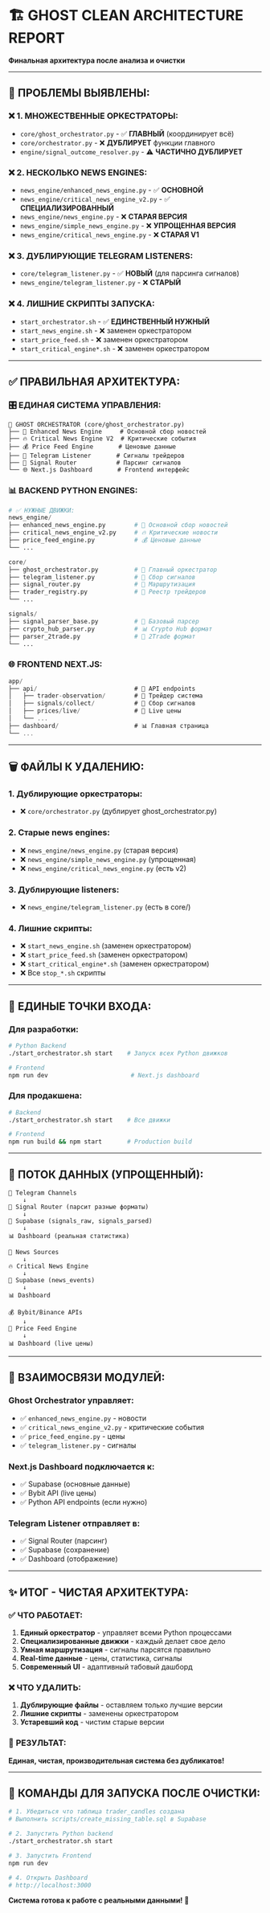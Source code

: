 # 🏗️ GHOST CLEAN ARCHITECTURE REPORT
**Финальная архитектура после анализа и очистки**

---

## 🎯 **ПРОБЛЕМЫ ВЫЯВЛЕНЫ:**

### ❌ **1. МНОЖЕСТВЕННЫЕ ОРКЕСТРАТОРЫ:**
- `core/ghost_orchestrator.py` - ✅ **ГЛАВНЫЙ** (координирует всё)
- `core/orchestrator.py` - ❌ **ДУБЛИРУЕТ** функции главного
- `engine/signal_outcome_resolver.py` - ⚠️ **ЧАСТИЧНО ДУБЛИРУЕТ**

### ❌ **2. НЕСКОЛЬКО NEWS ENGINES:**
- `news_engine/enhanced_news_engine.py` - ✅ **ОСНОВНОЙ**
- `news_engine/critical_news_engine_v2.py` - ✅ **СПЕЦИАЛИЗИРОВАННЫЙ**
- `news_engine/news_engine.py` - ❌ **СТАРАЯ ВЕРСИЯ**
- `news_engine/simple_news_engine.py` - ❌ **УПРОЩЕННАЯ ВЕРСИЯ**
- `news_engine/critical_news_engine.py` - ❌ **СТАРАЯ V1**

### ❌ **3. ДУБЛИРУЮЩИЕ TELEGRAM LISTENERS:**
- `core/telegram_listener.py` - ✅ **НОВЫЙ** (для парсинга сигналов)
- `news_engine/telegram_listener.py` - ❌ **СТАРЫЙ**

### ❌ **4. ЛИШНИЕ СКРИПТЫ ЗАПУСКА:**
- `start_orchestrator.sh` - ✅ **ЕДИНСТВЕННЫЙ НУЖНЫЙ**
- `start_news_engine.sh` - ❌ заменен оркестратором
- `start_price_feed.sh` - ❌ заменен оркестратором  
- `start_critical_engine*.sh` - ❌ заменен оркестратором

---

## ✅ **ПРАВИЛЬНАЯ АРХИТЕКТУРА:**

### 🎛️ **ЕДИНАЯ СИСТЕМА УПРАВЛЕНИЯ:**
```
🧠 GHOST ORCHESTRATOR (core/ghost_orchestrator.py)
├── 📰 Enhanced News Engine     # Основной сбор новостей
├── 🔥 Critical News Engine V2  # Критические события
├── 💰 Price Feed Engine       # Ценовые данные
├── 📱 Telegram Listener       # Сигналы трейдеров
├── 🔀 Signal Router           # Парсинг сигналов
└── 🌐 Next.js Dashboard       # Frontend интерфейс
```

### 📊 **BACKEND PYTHON ENGINES:**
```python
# ✅ НУЖНЫЕ ДВИЖКИ:
news_engine/
├── enhanced_news_engine.py        # 📰 Основной сбор новостей
├── critical_news_engine_v2.py     # 🔥 Критические новости
├── price_feed_engine.py           # 💰 Ценовые данные
└── ...

core/
├── ghost_orchestrator.py          # 🧠 Главный оркестратор
├── telegram_listener.py           # 📱 Сбор сигналов
├── signal_router.py               # 🔀 Маршрутизация
├── trader_registry.py             # 👥 Реестр трейдеров
└── ...

signals/
├── signal_parser_base.py          # 📝 Базовый парсер
├── crypto_hub_parser.py           # 📊 Crypto Hub формат
├── parser_2trade.py               # 🎯 2Trade формат
└── ...
```

### 🌐 **FRONTEND NEXT.JS:**
```typescript
app/
├── api/                           # 🔌 API endpoints
│   ├── trader-observation/        # 👥 Трейдер система
│   ├── signals/collect/           # 📡 Сбор сигналов
│   ├── prices/live/               # 💱 Live цены
│   └── ...
├── dashboard/                     # 📊 Главная страница
└── ...
```

---

## 🗑️ **ФАЙЛЫ К УДАЛЕНИЮ:**

### **1. Дублирующие оркестраторы:**
- ❌ `core/orchestrator.py` (дублирует ghost_orchestrator.py)

### **2. Старые news engines:**
- ❌ `news_engine/news_engine.py` (старая версия)
- ❌ `news_engine/simple_news_engine.py` (упрощенная)
- ❌ `news_engine/critical_news_engine.py` (есть v2)

### **3. Дублирующие listeners:**
- ❌ `news_engine/telegram_listener.py` (есть в core/)

### **4. Лишние скрипты:**
- ❌ `start_news_engine.sh` (заменен оркестратором)
- ❌ `start_price_feed.sh` (заменен оркестратором)
- ❌ `start_critical_engine*.sh` (заменен оркестратором)
- ❌ Все `stop_*.sh` скрипты

---

## 🚀 **ЕДИНЫЕ ТОЧКИ ВХОДА:**

### **Для разработки:**
```bash
# Python Backend
./start_orchestrator.sh start    # Запуск всех Python движков

# Frontend  
npm run dev                       # Next.js dashboard
```

### **Для продакшена:**
```bash
# Backend
./start_orchestrator.sh start    # Все движки

# Frontend
npm run build && npm start       # Production build
```

---

## 🔄 **ПОТОК ДАННЫХ (УПРОЩЕННЫЙ):**

```
📱 Telegram Channels
    ↓
🔀 Signal Router (парсит разные форматы)
    ↓
💾 Supabase (signals_raw, signals_parsed)
    ↓
📊 Dashboard (реальная статистика)

📰 News Sources  
    ↓
🔥 Critical News Engine
    ↓
💾 Supabase (news_events)
    ↓
📊 Dashboard

💰 Bybit/Binance APIs
    ↓
💱 Price Feed Engine
    ↓
📊 Dashboard (live цены)
```

---

## 🎯 **ВЗАИМОСВЯЗИ МОДУЛЕЙ:**

### **Ghost Orchestrator управляет:**
- ✅ `enhanced_news_engine.py` - новости
- ✅ `critical_news_engine_v2.py` - критические события
- ✅ `price_feed_engine.py` - цены
- ✅ `telegram_listener.py` - сигналы

### **Next.js Dashboard подключается к:**
- ✅ Supabase (основные данные)
- ✅ Bybit API (live цены)
- ✅ Python API endpoints (если нужно)

### **Telegram Listener отправляет в:**
- ✅ Signal Router (парсинг)
- ✅ Supabase (сохранение)
- ✅ Dashboard (отображение)

---

## ✨ **ИТОГ - ЧИСТАЯ АРХИТЕКТУРА:**

### ✅ **ЧТО РАБОТАЕТ:**
1. **Единый оркестратор** - управляет всеми Python процессами
2. **Специализированные движки** - каждый делает свое дело
3. **Умная маршрутизация** - сигналы парсятся правильно
4. **Real-time данные** - цены, статистика, сигналы
5. **Современный UI** - адаптивный табовый дашборд

### ❌ **ЧТО УДАЛИТЬ:**
1. **Дублирующие файлы** - оставляем только лучшие версии
2. **Лишние скрипты** - заменены оркестратором
3. **Устаревший код** - чистим старые версии

### 🎯 **РЕЗУЛЬТАТ:**
**Единая, чистая, производительная система без дубликатов!**

---

## 🚀 **КОМАНДЫ ДЛЯ ЗАПУСКА ПОСЛЕ ОЧИСТКИ:**

```bash
# 1. Убедиться что таблица trader_candles создана
# Выполнить scripts/create_missing_table.sql в Supabase

# 2. Запустить Python backend
./start_orchestrator.sh start

# 3. Запустить Frontend  
npm run dev

# 4. Открыть Dashboard
# http://localhost:3000
```

**Система готова к работе с реальными данными! 🎯**
